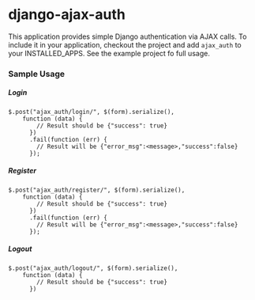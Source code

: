 django-ajax-auth
================
This application provides simple Django authentication via AJAX calls. To include it in your application, checkout the project and add ```ajax_auth``` to your INSTALLED_APPS. See the example project fo full usage.

### Sample Usage
##### Login

```
$.post("ajax_auth/login/", $(form).serialize(),
    function (data) {
        // Result should be {"success": true}
      })
      .fail(function (err) {
        // Result will be {"error_msg":<message>,"success":false}
      });
```

##### Register

```
$.post("ajax_auth/register/", $(form).serialize(),
    function (data) {
        // Result should be {"success": true}
      })
      .fail(function (err) {
        // Result will be {"error_msg":<message>,"success":false}
      });
```

##### Logout

```
$.post("ajax_auth/logout/", $(form).serialize(),
    function (data) {
        // Result should be {"success": true}
      })
```

